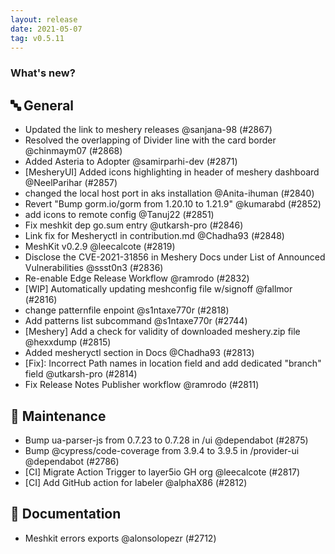 ```yaml
---
layout: release
date: 2021-05-07
tag: v0.5.11
---
```


### What's new?

## 🔤 General

- Updated the link to meshery releases @sanjana-98 (#2867)
- Resolved the overlapping of Divider line with the card border @chinmaym07 (#2868)
- Added Asteria to Adopter @samirparhi-dev (#2871)
- [MesheryUI] Added icons highlighting in header of meshery dashboard @NeelParihar (#2857)
- changed the local host port in aks installation @Anita-ihuman (#2840)
- Revert "Bump gorm.io/gorm from 1.20.10 to 1.21.9" @kumarabd (#2852)
- add icons to remote config @Tanuj22 (#2851)
- Fix meshkit dep go.sum entry @utkarsh-pro (#2846)
- Link fix for Mesheryctl in contribution.md @Chadha93 (#2848)
- MeshKit v0.2.9 @leecalcote (#2819)
- Disclose the CVE-2021-31856 in Meshery Docs under List of Announced Vulnerabilities @ssst0n3 (#2836)
- Re-enable Edge Release Workflow @ramrodo (#2832)
- [WIP] Automatically updating meshconfig file w/signoff @fallmor (#2816)
- change patternfile enpoint @s1ntaxe770r (#2818)
- Add patterns list subcommand @s1ntaxe770r (#2744)
- [Meshery] Add a check for validity of downloaded meshery.zip file @hexxdump (#2815)
- Added mesheryctl section in Docs @Chadha93 (#2813)
- \[Fix\]: Incorrect Path names in location field and add dedicated "branch" field @utkarsh-pro (#2814)
- Fix Release Notes Publisher workflow @ramrodo (#2811)

## 🧰 Maintenance

- Bump ua-parser-js from 0.7.23 to 0.7.28 in /ui @dependabot (#2875)
- Bump @cypress/code-coverage from 3.9.4 to 3.9.5 in /provider-ui @dependabot (#2786)
- [CI] Migrate Action Trigger to layer5io GH org @leecalcote (#2817)
- [CI] Add GitHub action for labeler @alphaX86 (#2812)

## 📖 Documentation

- Meshkit errors exports @alonsolopezr (#2712)
